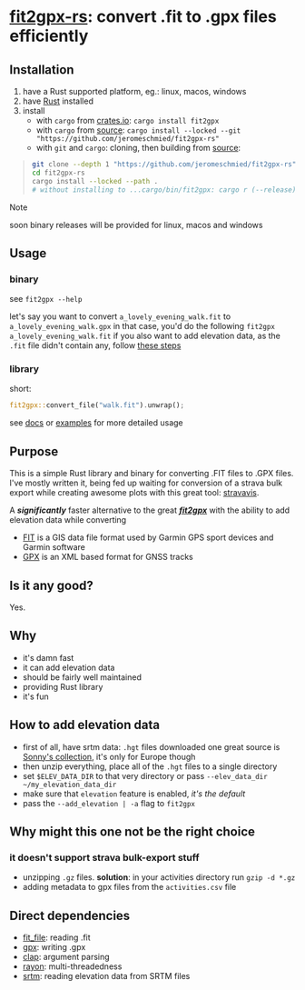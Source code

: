 # [fit2gpx-rs](https://github.com/jeromeschmied/fit2gpx-rs): convert .fit to .gpx files efficiently

## Installation

1.  have a Rust supported platform, eg.: linux, macos, windows
2.  have [Rust](https://rust-lang.org) installed
3.  install
    -   with `cargo` from [crates.io](https://crates.io): `cargo install fit2gpx`
    -   with `cargo` from [source](https://github.com/jeromeschmied/fit2gpx-rs): `cargo install --locked --git "https://github.com/jeromeschmied/fit2gpx-rs"`
    -   with `git` and `cargo`: cloning, then building from [source](https://github.com/jeromeschmied/fit2gpx-rs):

> ```sh
> git clone --depth 1 "https://github.com/jeromeschmied/fit2gpx-rs"
> cd fit2gpx-rs
> cargo install --locked --path .
> # without installing to ...cargo/bin/fit2gpx: cargo r (--release) -- -h
> ```

> [!NOTE]
> soon binary releases will be provided for linux, macos and windows

## Usage

### binary

see `fit2gpx --help`

let's say you want to convert `a_lovely_evening_walk.fit` to `a_lovely_evening_walk.gpx`
in that case, you'd do the following
`fit2gpx a_lovely_evening_walk.fit`
if you also want to add elevation data, as the `.fit` file didn't contain any, follow [these steps](#how-to-add-elevation-data)

### library

short:

```rust
fit2gpx::convert_file("walk.fit").unwrap();
```

see [docs](https://docs.rs/crate/fit2gpx) or [examples](https://github.com/jeromeschmied/fit2gpx-rs/tree/main/examples) for more detailed usage

## Purpose

This is a simple Rust library and binary for converting .FIT files to .GPX files.
I've mostly written it, being fed up waiting for conversion of a strava bulk export while creating
awesome plots with this great tool: [stravavis](https://github.com/marcusvolz/strava_py).

A **_significantly_** faster alternative to the great [**_fit2gpx_**](https://github.com/dodo-saba/fit2gpx)
with the ability to add elevation data while converting

-   [FIT](https://developer.garmin.com/fit/overview/) is a GIS data file format used by Garmin GPS sport devices and Garmin software
-   [GPX](https://docs.fileformat.com/gis/gpx/) is an XML based format for GNSS tracks

## Is it any good?

Yes.

## Why

-   it's damn fast
-   it can add elevation data
-   should be fairly well maintained
-   providing Rust library
-   it's fun

## How to add elevation data

-   first of all, have srtm data: `.hgt` files downloaded
    one great source is [Sonny's collection](https://sonny.4lima.de/), it's only for Europe though
-   then unzip everything, place all of the `.hgt` files to a single directory
-   set `$ELEV_DATA_DIR` to that very directory or pass `--elev_data_dir ~/my_elevation_data_dir`
-   make sure that `elevation` feature is enabled, _it's the default_
-   pass the `--add_elevation | -a` flag to `fit2gpx`

## Why might this one not be the right choice

### it doesn't support strava bulk-export stuff

-   unzipping `.gz` files. __solution__: in your activities directory run `gzip -d *.gz`
-   adding metadata to gpx files from the `activities.csv` file

## Direct dependencies

<!-- -   [coordinate-altitude](https://github.com/jeromeschmied/coordinate-altitude) -->

-   [fit_file](https://crates.io/crates/fit_file): reading .fit
-   [gpx](https://crates.io/crates/gpx): writing .gpx
-   [clap](https://crates.io/crates/clap): argument parsing
-   [rayon](https://crates.io/crates/rayon): multi-threadedness
-   [srtm](https://github.com/jeromeschmied/srtm_reader): reading elevation data from SRTM files
